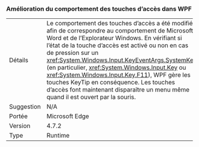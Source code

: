 ### <a name="keytips-behavior-improved-in-wpf"></a>Amélioration du comportement des touches d’accès dans WPF

|   |   |
|---|---|
|Détails|Le comportement des touches d’accès a été modifié afin de correspondre au comportement de Microsoft Word et de l’Explorateur Windows. En vérifiant si l’état de la touche d’accès est activé ou non en cas de pression sur un <xref:System.Windows.Input.KeyEventArgs.SystemKey> (en particulier, <xref:System.Windows.Input.Key> ou <xref:System.Windows.Input.Key.F11>), WPF gère les touches KeyTip en conséquence. Les touches d’accès font maintenant disparaître un menu même quand il est ouvert par la souris.|
|Suggestion|N/A|
|Portée|Microsoft Edge|
|Version|4.7.2|
|Type|Runtime|

